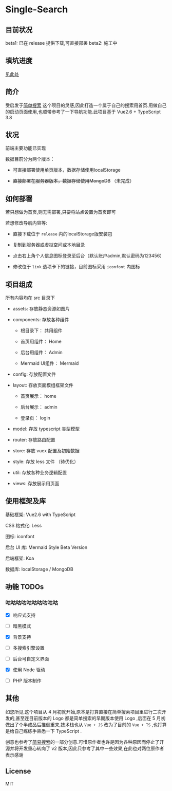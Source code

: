 # Single-Search

## 目前状况

beta1: 已在 release 提供下载,可直接部署
beta2: 施工中

## 填坑进度

[见此处](CHANGELOG.md)

## 简介

受启发于[简单搜索](https://github.com/5iux/sou) 这个项目的灵感,因此打造一个属于自己的搜索用首页.用做自己的启动页面使用,也顺带参考了一下导航功能.此项目基于 Vue2.6 + TypeScript 3.8

## 状况

前端主要功能已实现

数据目前分为两个版本：

- 可直接部署使用单页版本，数据存储使用localStorage

- ~~直接部署在服务器版本，数据存储使用MongoDB~~ （未完成）

## 如何部署

若只想做为首页,则无需部署,只要将站点设置为首页即可

若想修改导航内容等:

- 直接下载位于 `release` 内的localStorage版安装包

- 复制到服务器或虚拟空间或本地目录

- 点击右上角个人信息图标登录至后台（默认账户admin,默认密码为123456）

- 修改位于 `link` 选项卡下的链接，目前图标采用 `iconfont` 内图标

## 项目组成

所有内容均在 src 目录下

- assets: 存放静态资源如图片

- components: 存放各种组件

  - 根目录下： 共用组件

  - 首页用组件： Home

  - 后台用组件： Admin

  - Mermaid UI组件： Mermaid

- config: 存放配置文件

- layout: 存放页面模组框架文件

  - 首页展示： home

  - 后台展示： admin

  - 登录页： login

- model: 存放 typescript 类型模型

- router: 存放路由配置

- store: 存放 vuex 配置及初始数据

- style: 存放 less 文件 （待优化）

- util: 存放各种业务逻辑配置

- views: 存放展示用页面

## 使用框架及库

基础框架: Vue2.6 with TypeScript

CSS 格式化: Less

图标: iconfont

后台 UI 库: Mermaid Style Beta Version

后端框架: Koa

数据库: localStorage / MongoDB

## ~~功能~~ TODOs

### 咕咕咕咕咕咕咕咕咕咕

- [x] 响应式支持

- [ ] 暗黑模式

- [x] 背景支持

- [ ] 多搜索引擎设置

- [ ] 后台可自定义界面

- [x] 使用 Node 驱动

- [ ] PHP 版本制作

## 其他

如您所见,这个项目从 4 月初就开始,原本是打算直接在简单搜索项目里进行二次开发的,甚至连目前版本的 Logo 都是简单搜索的早期版本使用 Logo ,后面在 5 月初做出了个半成品后推倒重来,技术栈也从 `Vue + JS` 改为了目前的 `Vue + TS` ,也打算是给自己练练手熟悉一下 TypeScript .

创意也参考了[简易搜索](https://github.com/zzd/Simple-Search-Page)的一部分创意.可惜原作者也许是因为各种原因而停止了开源并将开发重心转向了 v2 版本,因此只参考了其中一些效果,在此也对两位原作者表示感谢

## License

MIT
